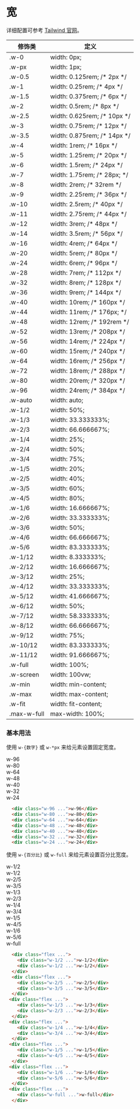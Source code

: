 
# 宽

详细配置可参考 [Tailwind 官网](https://www.tailwindcss.cn/docs/container)。

<Example class="h-96 -overflow-y-auto">
<table class="table h-96 -overflow-y-auto">
    <thead>
        <tr>
           <th>修饰类</th>
           <th>定义</th>
        </tr>
    </thead>
    <tbody>
        <tr>
            <td>.w-0</td>
            <td>width: 0px;</td>
        </tr>
        <tr>
            <td>.w-px</td>
            <td>width: 1px;</td>
        </tr>
        <tr>
            <td>.w-0.5</td>
            <td>width: 0.125rem; /* 2px */</td>
        </tr>
        <tr>
            <td>.w-1</td>
            <td>width: 0.25rem; /* 4px */</td>
        </tr>
        <tr>
            <td>.w-1.5</td>
            <td>width: 0.375rem; /* 6px */</td>
        </tr>
        <tr>
            <td>.w-2</td>
            <td>width: 0.5rem; /* 8px */</td>
        </tr>
        <tr>
            <td>.w-2.5</td>
            <td>width: 0.625rem; /* 10px */</td>
        </tr>
        <tr>
            <td>.w-3</td>
            <td>width: 0.75rem; /* 12px */</td>
        </tr>
        <tr>
            <td>.w-3.5</td>
            <td>width: 0.875rem; /* 14px */</td>
        </tr>
        <tr>
            <td>.w-4</td>
            <td>width: 1rem; /* 16px */</td>
        </tr>
        <tr>
            <td>.w-5</td>
            <td>width: 1.25rem; /* 20px */</td>
        </tr>
        <tr>
            <td>.w-6</td>
            <td>width: 1.5rem; /* 24px */</td>
        </tr>
        <tr>
            <td>.w-7</td>
            <td>width: 1.75rem; /* 28px; */</td>
        </tr>
        <tr>
            <td>.w-8</td>
            <td>width: 2rem; /* 32rem */</td>
        </tr>
        <tr>
            <td>.w-9</td>
            <td>width: 2.25rem; /* 36px */</td>
        </tr>
        <tr>
            <td>.w-10</td>
            <td>width: 2.5rem; /* 40px */</td>
        </tr>
        <tr>
            <td>.w-11</td>
            <td>width: 2.75rem; /* 44px */</td>
        </tr>
        <tr>
            <td>.w-12</td>
            <td>width: 3rem; /* 48px */</td>
        </tr>
        <tr>
            <td>.w-14</td>
            <td>width: 3.5rem; /* 56px */</td>
        </tr>
        <tr>
            <td>.w-16</td>
            <td>width: 4rem; /* 64px */</td>
        </tr>
        <tr>
            <td>.w-20</td>
            <td>width: 5rem; /* 80px */</td>
        </tr>
        <tr>
            <td>.w-24</td>
            <td>width: 6rem; /* 96px */</td>
        </tr>
        <tr>
            <td>.w-28</td>
            <td>width: 7rem; /* 112px */</td>
        </tr>
        <tr>
            <td>.w-32</td>
            <td>width: 8rem; /* 128px */</td>
        </tr>
        <tr>
            <td>.w-36</td>
            <td>width: 9rem; /* 144px */</td>
        </tr>
        <tr>
            <td>.w-40</td>
            <td>width: 10rem; /* 160px */</td>
        </tr>
        <tr>
            <td>.w-44</td>
            <td>width: 11rem; /* 176px; */</td>
        </tr>
        <tr>
            <td>.w-48</td>
            <td>width: 12rem; /* 192rem */</td>
        </tr>
        <tr>
            <td>.w-52</td>
            <td>width: 13rem; /* 208px */</td>
        </tr>
        <tr>
            <td>.w-56</td>
            <td>width: 14rem; /* 224px */</td>
        </tr>
        <tr>
            <td>.w-60</td>
            <td>width: 15rem; /* 240px */</td>
        </tr>
        <tr>
            <td>.w-64</td>
            <td>width: 16rem; /* 256px */</td>
        </tr>
        <tr>
            <td>.w-72</td>
            <td>width: 18rem; /* 288px */</td>
        </tr>
        <tr>
            <td>.w-80</td>
            <td>width: 20rem; /* 320px */</td>
        </tr>
        <tr>
            <td>.w-96</td>
            <td>width: 24rem; /* 384px */</td>
        </tr>
        <tr>
            <td>.w-auto</td>
            <td>width: auto;</td>
        </tr>
        <tr>
            <td>.w-1/2</td>
            <td>width: 50%;</td>
        </tr>
        <tr>
            <td>.w-1/3</td>
            <td>width: 33.333333%;</td>
        </tr>
        <tr>
            <td>.w-2/3</td>
            <td>width: 66.666667%;</td>
        </tr>
        <tr>
            <td>.w-1/4</td>
            <td>width: 25%;</td>
        </tr>
        <tr>
            <td>.w-2/4</td>
            <td>width: 50%;</td>
        </tr>
        <tr>
            <td>.w-3/4</td>
            <td>width: 75%;</td>
        </tr>
        <tr>
            <td>.w-1/5</td>
            <td>width: 20%;</td>
        </tr>
        <tr>
            <td>.w-2/5</td>
            <td>width: 40%;</td>
        </tr>
        <tr>
            <td>.w-3/5</td>
            <td>width: 60%;</td>
        </tr>
        <tr>
            <td>.w-4/5</td>
            <td>width: 80%;</td>
        </tr>
        <tr>
            <td>.w-1/6</td>
            <td>width: 16.666667%;</td>
        </tr>
        <tr>
            <td>.w-2/6</td>
            <td>width: 33.333333%;</td>
        </tr>
        <tr>
            <td>.w-3/6</td>
            <td>width: 50%;</td>
        </tr>
        <tr>
            <td>.w-4/6</td>
            <td>width: 66.666667%;</td>
        </tr>
        <tr>
            <td>.w-5/6</td>
            <td>width: 83.333333%;</td>
        </tr>
        <tr>
            <td>.w-1/12</td>
            <td>width: 8.333333%;</td>
        </tr>
        <tr>
            <td>.w-2/12</td>
            <td>width: 16.666667%;</td>
        </tr>
        <tr>
            <td>.w-3/12</td>
            <td>width: 25%;</td>
        </tr>
        <tr>
            <td>.w-4/12</td>
            <td>width: 33.333333%;</td>
        </tr>
        <tr>
            <td>.w-5/12</td>
            <td>width: 41.666667%;</td>
        </tr>
        <tr>
            <td>.w-6/12</td>
            <td>width: 50%;</td>
        </tr>
        <tr>
            <td>.w-7/12</td>
            <td>width: 58.333333%;</td>
        </tr>
        <tr>
            <td>.w-8/12</td>
            <td>width: 66.666667%;</td>
        </tr>
        <tr>
            <td>.w-9/12</td>
            <td>width: 75%;</td>
        </tr>
        <tr>
            <td>.w-10/12</td>
            <td>width: 83.333333%;</td>
        </tr>
        <tr>
            <td>.w-11/12</td>
            <td>width: 91.666667%;</td>
        </tr>
        <tr>
            <td>.w-full</td>
            <td>width: 100%;</td>
        </tr>
        <tr>
            <td>.w-screen</td>
            <td>width: 100vw;</td>
        </tr>
        <tr>
            <td>.w-min</td>
            <td>width: min-content;</td>
        </tr>
        <tr>
            <td>.w-max</td>
            <td>width: max-content;</td>
        </tr>
        <tr>
            <td>.w-fit</td>
            <td>width: fit-content;</td>
        </tr>
        <tr>
            <td>.max-w-full</td>
            <td>max-width: 100%;</td>
        </tr>
    </tbody>
</table>
</Example>

### 基本用法

使用 `w-{数字}` 或 `w-*px` 来给元素设置固定宽度。

<Example class="space-y-4">
  <div class="w-96 px-4 py-2 primary shadow-lg rounded">w-96</div>
  <div class="w-80 px-4 py-2 primary shadow-lg rounded">w-80</div>
  <div class="w-64 px-4 py-2 primary shadow-lg rounded">w-64</div>
  <div class="w-48 px-4 py-2 primary shadow-lg rounded">w-48</div>
  <div class="w-40 px-4 py-2 primary shadow-lg rounded">w-40</div>
  <div class="w-32 px-4 py-2 primary shadow-lg rounded">w-32</div>
  <div class="w-24 px-4 py-2 primary shadow-lg rounded">w-24</div>
</Example>

```html
  <div class="w-96 ...">w-96</div>
  <div class="w-80 ...">w-80</div>
  <div class="w-64 ...">w-64</div>
  <div class="w-48 ...">w-48</div>
  <div class="w-40 ...">w-40</div>
  <div class="w-32 ...">w-32</div>
  <div class="w-24 ...">w-24</div>
```

使用 `w-{百分比}` 或 `w-full` 来给元素设置百分比宽度。

<Example class="space-y-4">
  <div class="flex space-x-4">
    <div class="w-1/2 px-4 py-2 primary shadow-lg rounded">w-1/2</div>
    <div class="w-1/2 px-4 py-2 primary shadow-lg rounded">w-1/2</div>
  </div>
  <div class="flex space-x-4">
    <div class="w-2/5 px-4 py-2 primary shadow-lg rounded">w-2/5</div>
    <div class="w-3/5 px-4 py-2 primary shadow-lg rounded">w-3/5</div>
  </div>
 <div class="flex space-x-4">
    <div class="w-1/3 px-4 py-2 primary shadow-lg rounded">w-1/3</div>
    <div class="w-2/3 px-4 py-2 primary shadow-lg rounded">w-2/3</div>
  </div>
 <div class="flex space-x-4">
    <div class="w-1/4 px-4 py-2 primary shadow-lg rounded">w-1/4</div>
    <div class="w-3/4 px-4 py-2 primary shadow-lg rounded">w-3/4</div>
  </div>
 <div class="flex space-x-4">
    <div class="w-1/5 px-4 py-2 primary shadow-lg rounded">w-1/5</div>
    <div class="w-4/5 px-4 py-2 primary shadow-lg rounded">w-4/5</div>
  </div>
 <div class="flex space-x-4">
    <div class="w-1/6 px-4 py-2 primary shadow-lg rounded">w-1/6</div>
    <div class="w-5/6 px-4 py-2 primary shadow-lg rounded">w-5/6</div>
  </div>
 <div class="flex space-x-4">
    <div class="w-full px-4 py-2 primary shadow-lg rounded">w-full</div>
  </div>
</Example>

```html
  <div class="flex ...">
    <div class="w-1/2 ...">w-1/2</div>
    <div class="w-1/2 ...">w-1/2</div>
  </div>
  <div class="flex ...">
    <div class="w-2/5 ...">w-2/5</div>
    <div class="w-3/5 ...">w-3/5</div>
  </div>
 <div class="flex ...">
    <div class="w-1/3 ...">w-1/3</div>
    <div class="w-2/3 ...">w-2/3</div>
  </div>
 <div class="flex ...">
    <div class="w-1/4 ...">w-1/4</div>
    <div class="w-3/4 ...">w-3/4</div>
  </div>
 <div class="flex ...">
    <div class="w-1/5 ...">w-1/5</div>
    <div class="w-4/5 ...">w-4/5</div>
  </div>
 <div class="flex ...">
    <div class="w-1/6 ...">w-1/6</div>
    <div class="w-5/6 ...">w-5/6</div>
  </div>
 <div class="flex ...">
    <div class="w-full ...">w-full</div>
  </div>

```


